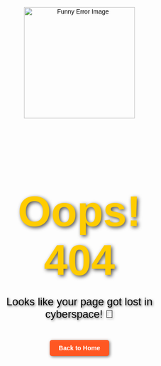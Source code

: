 <!DOCTYPE html>
<html lang="en">
<head>
    <meta charset="UTF-8">
    <meta name="viewport" content="width=device-width, initial-scale=1.0">
    <title>Error 404 - Page Not Found</title>
    <link href="https://fonts.googleapis.com/css2?family=Poppins:wght@300;400;700&display=swap" rel="stylesheet">
    <style>
        * {
            margin: 0;
            padding: 0;
            box-sizing: border-box;
            font-family: 'Poppins', sans-serif;
        }
        body {
            display: flex;
            flex-direction: column;
            justify-content: center;
            align-items: center;
            height: 100vh;
            background: url('https://source.unsplash.com/1600x900/?college,funny,meme') no-repeat center center/cover;
            text-align: center;
            color: rgb(0, 0, 0);
        }
        h1 {
            font-size: 6rem;
            color: #ffcc00;
            font-weight: 700;
            text-shadow: 3px 3px 8px rgba(0, 0, 0, 0.7);
        }
        p {
            font-size: 1.5rem;
            font-weight: 400;
            text-shadow: 2px 2px 5px rgba(0, 0, 0, 0.6);
        }
        a {
            display: inline-block;
            margin-top: 20px;
            padding: 10px 20px;
            background-color: #ff5722;
            color: white;
            text-decoration: none;
            border-radius: 5px;
            font-weight: 700;
            box-shadow: 2px 2px 6px rgba(0, 0, 0, 0.5);
        }
        a:hover {
            background-color: #e64a19;
        }
        .funny-image {
            width: 250px;
            height: auto;
            margin-bottom: 20px;
        }
        @media (max-width: 600px) {
            h1 {
                font-size: 4rem;
            }
            p {
                font-size: 1.2rem;
            }
            .funny-image {
                width: 150px;
            }
        }
    </style>
</head>
<body>
    <img class="funny-image" src="https://i.imgur.com/O0DCcQy.png" alt="Funny Error Image">
    <h1>Oops! 404</h1>
    <p>Looks like your page got lost in cyberspace! 🚀</p>
    <a href="/">Back to Home</a>
</body>
</html>

